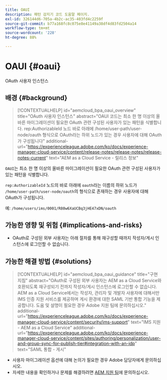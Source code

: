 ```yaml
---
title: OAUI
description: 패턴 감지기 코드 도움말 페이지.
exl-id: 326144d6-705a-4b2c-ac35-403fd4c2259f
source-git-commit: b77a168fc8c075e8e41149a38df4d83fd2504a14
workflow-type: tm+mt
source-wordcount: '228'
ht-degree: 88%

---
```


# OAUI {#oaui}

OAuth 사용자 인스턴스

## 배경 {#background}

>[!CONTEXTUALHELP]
>id="aemcloud_bpa_oaui_overview"
>title="OAuth 사용자 인스턴스"
>abstract="OAUI 코드는 최소 한 명 이상의 올바른 마이그레이션이 필요한 OAuth 관련 구성된 사용자가 있는 패턴을 식별합니다. rep:AuthorizableId 노드 바로 아래에 /home/user-path/user-node/oauth 형식으로 OAuth라는 하위 노드가 있는 경우 사용자에 대해 OAuth가 구성됩니다"
>additional-url="https://experienceleague.adobe.com/ko/docs/experience-manager-cloud-service/content/release-notes/release-notes/release-notes-current" text="AEM as a Cloud Service - 릴리스 정보"

`OAUI`는 최소 한 명 이상의 올바른 마이그레이션이 필요한 OAuth 관련 구성된 사용자가 있는 패턴을 식별합니다.

`rep:AuthorizableId` 노드의 바로 아래에 `oauth`라는 이름의 하위 노드가 `/home/user-path/user-node/oauth`의 형식으로 존재하는 경우 사용자에 대해 OAuth가 구성됩니다.

예: `/home/users/ims/0001/R80w6XaUCBq3jHE47xDN/oauth`

## 가능한 영향 및 위험 {#implications-and-risks}

* OAuth로 구성된 외부 사용자는 아래 절차를 통해 재구성할 때까지 작성자/게시 인스턴스에 로그인할 수 없습니다.

## 가능한 해결 방법 {#solutions}

>[!CONTEXTUALHELP]
>id="aemcloud_bpa_oaui_guidance"
>title="구현 지침"
>abstract="OAuth로 구성된 외부 사용자는 AEM as a Cloud Service와 호환되도록 재구성되기 전까지 작성자/게시 인스턴스에 로그인할 수 없습니다. AEM as a Cloud Service에서는 작성자, 관리자 및 개발자 사용자에 대해서만 IMS 인증 지원 서비스를 제공하며 게시 환경에 대한 SAML 기반 통합 기능을 제공합니다. 도움 및 설명이 필요한 경우 Adobe 지원 팀에 문의하십시오."
>additional-url="https://experienceleague.adobe.com/ko/docs/experience-manager-cloud-service/content/security/ims-support" text="IMS 지원 - AEM as a Cloud Service"
>additional-url="https://experienceleague.adobe.com/ko/docs/experience-manager-cloud-service/content/sites/authoring/personalization/user-and-group-sync-for-publish-tier#integration-with-an-idp" text="SAML 통합 - 게시"

* 사용자 마이그레이션 옵션에 대해 논의가 필요한 경우 Adobe 담당자에게 문의하십시오.
* 자세한 내용을 확인하거나 문제를 해결하려면 [AEM 지원 팀](https://helpx.adobe.com/kr/enterprise/using/support-for-experience-cloud.html)에 문의하십시오.
